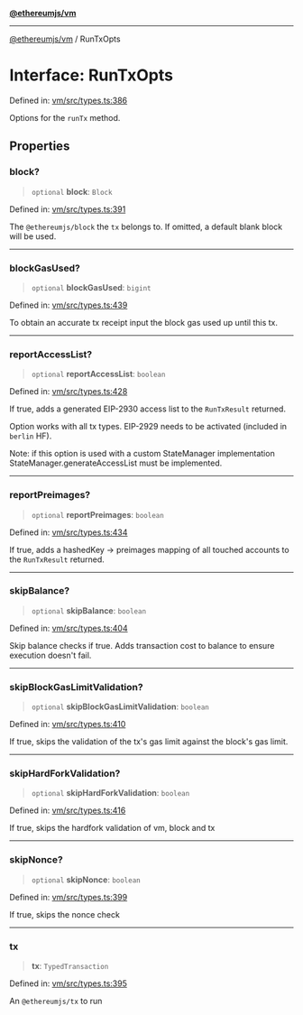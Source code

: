 [**@ethereumjs/vm**](../README.md)

***

[@ethereumjs/vm](../README.md) / RunTxOpts

# Interface: RunTxOpts

Defined in: [vm/src/types.ts:386](https://github.com/ethereumjs/ethereumjs-monorepo/blob/master/packages/vm/src/types.ts#L386)

Options for the `runTx` method.

## Properties

### block?

> `optional` **block**: `Block`

Defined in: [vm/src/types.ts:391](https://github.com/ethereumjs/ethereumjs-monorepo/blob/master/packages/vm/src/types.ts#L391)

The `@ethereumjs/block` the `tx` belongs to.
If omitted, a default blank block will be used.

***

### blockGasUsed?

> `optional` **blockGasUsed**: `bigint`

Defined in: [vm/src/types.ts:439](https://github.com/ethereumjs/ethereumjs-monorepo/blob/master/packages/vm/src/types.ts#L439)

To obtain an accurate tx receipt input the block gas used up until this tx.

***

### reportAccessList?

> `optional` **reportAccessList**: `boolean`

Defined in: [vm/src/types.ts:428](https://github.com/ethereumjs/ethereumjs-monorepo/blob/master/packages/vm/src/types.ts#L428)

If true, adds a generated EIP-2930 access list
to the `RunTxResult` returned.

Option works with all tx types. EIP-2929 needs to
be activated (included in `berlin` HF).

Note: if this option is used with a custom StateManager implementation
StateManager.generateAccessList must be implemented.

***

### reportPreimages?

> `optional` **reportPreimages**: `boolean`

Defined in: [vm/src/types.ts:434](https://github.com/ethereumjs/ethereumjs-monorepo/blob/master/packages/vm/src/types.ts#L434)

If true, adds a hashedKey -> preimages mapping of all touched accounts
to the `RunTxResult` returned.

***

### skipBalance?

> `optional` **skipBalance**: `boolean`

Defined in: [vm/src/types.ts:404](https://github.com/ethereumjs/ethereumjs-monorepo/blob/master/packages/vm/src/types.ts#L404)

Skip balance checks if true. Adds transaction cost to balance to ensure execution doesn't fail.

***

### skipBlockGasLimitValidation?

> `optional` **skipBlockGasLimitValidation**: `boolean`

Defined in: [vm/src/types.ts:410](https://github.com/ethereumjs/ethereumjs-monorepo/blob/master/packages/vm/src/types.ts#L410)

If true, skips the validation of the tx's gas limit
against the block's gas limit.

***

### skipHardForkValidation?

> `optional` **skipHardForkValidation**: `boolean`

Defined in: [vm/src/types.ts:416](https://github.com/ethereumjs/ethereumjs-monorepo/blob/master/packages/vm/src/types.ts#L416)

If true, skips the hardfork validation of vm, block
and tx

***

### skipNonce?

> `optional` **skipNonce**: `boolean`

Defined in: [vm/src/types.ts:399](https://github.com/ethereumjs/ethereumjs-monorepo/blob/master/packages/vm/src/types.ts#L399)

If true, skips the nonce check

***

### tx

> **tx**: `TypedTransaction`

Defined in: [vm/src/types.ts:395](https://github.com/ethereumjs/ethereumjs-monorepo/blob/master/packages/vm/src/types.ts#L395)

An `@ethereumjs/tx` to run
